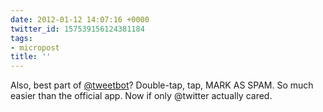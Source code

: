 ```yaml
---
date: 2012-01-12 14:07:16 +0000
twitter_id: 157539156124381184
tags:
- micropost
title: ''
---
```


Also, best part of [@tweetbot](https://twitter.com/tweetbot)? Double-tap, tap, MARK AS SPAM. So much easier than the official app. Now if only @twitter actually cared.
